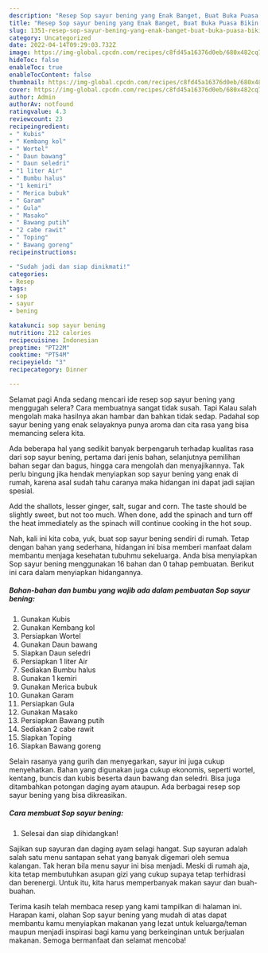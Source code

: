 ```yaml
---
description: "Resep Sop sayur bening yang Enak Banget, Buat Buka Puasa Bikin Ngiler"
title: "Resep Sop sayur bening yang Enak Banget, Buat Buka Puasa Bikin Ngiler"
slug: 1351-resep-sop-sayur-bening-yang-enak-banget-buat-buka-puasa-bikin-ngiler
category: Uncategorized
date: 2022-04-14T09:29:03.732Z
image: https://img-global.cpcdn.com/recipes/c8fd45a16376d0eb/680x482cq70/sop-sayur-bening-foto-resep-utama.jpg
hideToc: false
enableToc: true
enableTocContent: false
thumbnail: https://img-global.cpcdn.com/recipes/c8fd45a16376d0eb/680x482cq70/sop-sayur-bening-foto-resep-utama.jpg
cover: https://img-global.cpcdn.com/recipes/c8fd45a16376d0eb/680x482cq70/sop-sayur-bening-foto-resep-utama.jpg
author: Admin
authorAv: notfound
ratingvalue: 4.3
reviewcount: 23
recipeingredient:
- " Kubis"
- " Kembang kol"
- " Wortel"
- " Daun bawang"
- " Daun seledri"
- "1 liter Air"
- " Bumbu halus"
- "1 kemiri"
- " Merica bubuk"
- " Garam"
- " Gula"
- " Masako"
- " Bawang putih"
- "2 cabe rawit"
- " Toping"
- " Bawang goreng"
recipeinstructions:

- "Sudah jadi dan siap dinikmati!"
categories:
- Resep
tags:
- sop
- sayur
- bening

katakunci: sop sayur bening 
nutrition: 212 calories
recipecuisine: Indonesian
preptime: "PT22M"
cooktime: "PT54M"
recipeyield: "3"
recipecategory: Dinner

---
```



Selamat pagi Anda sedang mencari ide resep sop sayur bening yang menggugah selera? Cara membuatnya sangat tidak susah. Tapi Kalau salah mengolah maka hasilnya akan hambar dan bahkan tidak sedap. Padahal sop sayur bening yang enak selayaknya punya aroma dan cita rasa yang bisa memancing selera kita.


Ada beberapa hal yang sedikit banyak berpengaruh terhadap kualitas rasa dari sop sayur bening, pertama dari jenis bahan, selanjutnya pemilihan bahan segar dan bagus, hingga cara mengolah dan menyajikannya. Tak perlu bingung jika hendak menyiapkan sop sayur bening yang enak di rumah, karena asal sudah tahu caranya maka hidangan ini dapat jadi sajian spesial.

Add the shallots, lesser ginger, salt, sugar and corn. The taste should be slightly sweet, but not too much. When done, add the spinach and turn off the heat immediately as the spinach will continue cooking in the hot soup.


Nah, kali ini kita coba, yuk, buat sop sayur bening sendiri di rumah. Tetap dengan bahan yang sederhana, hidangan ini bisa memberi manfaat dalam membantu menjaga kesehatan tubuhmu sekeluarga. Anda bisa menyiapkan Sop sayur bening menggunakan 16 bahan dan 0 tahap pembuatan. Berikut ini cara dalam menyiapkan hidangannya.

<!--inarticleads1-->

##### Bahan-bahan dan bumbu yang wajib ada dalam pembuatan Sop sayur bening:

1. Gunakan  Kubis
1. Gunakan  Kembang kol
1. Persiapkan  Wortel
1. Gunakan  Daun bawang
1. Siapkan  Daun seledri
1. Persiapkan 1 liter Air
1. Sediakan  Bumbu halus
1. Gunakan 1 kemiri
1. Gunakan  Merica bubuk
1. Gunakan  Garam
1. Persiapkan  Gula
1. Gunakan  Masako
1. Persiapkan  Bawang putih
1. Sediakan 2 cabe rawit
1. Siapkan  Toping
1. Siapkan  Bawang goreng


Selain rasanya yang gurih dan menyegarkan, sayur ini juga cukup menyehatkan. Bahan yang digunakan juga cukup ekonomis, seperti wortel, kentang, buncis dan kubis beserta daun bawang dan seledri. Bisa juga ditambahkan potongan daging ayam ataupun. Ada berbagai resep sop sayur bening yang bisa dikreasikan. 

<!--inarticleads2-->

##### Cara membuat Sop sayur bening:


1. Selesai dan siap dihidangkan!

Sajikan sup sayuran dan daging ayam selagi hangat. Sup sayuran adalah salah satu menu santapan sehat yang banyak digemari oleh semua kalangan. Tak heran bila menu sayur ini bisa menjadi. Meski di rumah aja, kita tetap membutuhkan asupan gizi yang cukup supaya tetap terhidrasi dan berenergi. Untuk itu, kita harus memperbanyak makan sayur dan buah-buahan. 

Terima kasih telah membaca resep yang kami tampilkan di halaman ini. Harapan kami, olahan Sop sayur bening yang mudah di atas dapat membantu kamu menyiapkan makanan yang lezat untuk keluarga/teman maupun menjadi inspirasi bagi kamu yang berkeinginan untuk berjualan makanan. Semoga bermanfaat dan selamat mencoba!
